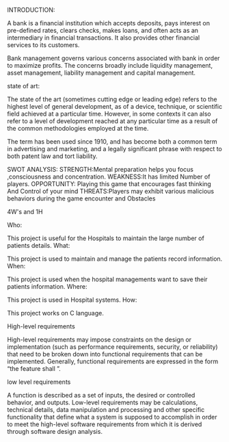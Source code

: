INTRODUCTION:

A bank is a financial institution which accepts deposits, pays interest on pre-defined rates, clears checks, makes loans, and often acts as an intermediary in financial transactions. It also provides other financial services to its customers.

Bank management governs various concerns associated with bank in order to maximize profits. The concerns broadly include liquidity management, asset management, liability management and capital management.

state of art:

The state of the art (sometimes cutting edge or leading edge) refers to the highest level of general development, as of a device, technique, or scientific field achieved at a particular time. However, in some contexts it can also refer to a level of development reached at any particular time as a result of the common methodologies employed at the time.

The term has been used since 1910, and has become both a common term in advertising and marketing, and a legally significant phrase with respect to both patent law and tort liability.


SWOT ANALYSIS:
STRENGTH:Mental preparation helps you focus ,consciousness and concentration.
WEAKNESS:It has limited Number of players.
OPPORTUNITY: Playing this game that encourages fast thinking And Control of your mind
THREATS:Players may exhibit various malicious behaviors during the game encounter and Obstacles

4W's and 1H


Who:

This project is useful for the Hospitals to maintain the large number of patients details.
What:

This project is used to maintain and manage the patients record information.
When:

This project is used when the hospital managements want to save their patients information.
Where:

This project is used in Hospital systems.
How:

This project works on C language.


High-level requirements

High-level requirements may impose constraints on the design or implementation (such as performance requirements, security, or reliability) that need to be broken down into functional requirements that can be implemented. Generally, functional requirements are expressed in the form “the feature shall <requirement>”.
  
low level requirements
  
   A function is described as a set of inputs, the desired or controlled behavior, and outputs. Low-level requirements may be calculations, technical details, data manipulation and processing and other specific functionality that define what a system is supposed to accomplish in order to meet the high-level software requirements from which it is derived through software design analysis.



